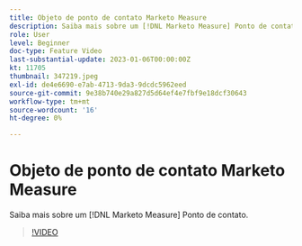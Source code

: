 ```yaml
---
title: Objeto de ponto de contato Marketo Measure
description: Saiba mais sobre um [!DNL Marketo Measure] Ponto de contato.
role: User
level: Beginner
doc-type: Feature Video
last-substantial-update: 2023-01-06T00:00:00Z
kt: 11705
thumbnail: 347219.jpeg
exl-id: de4e6690-e7ab-4713-9da3-9dcdc5962eed
source-git-commit: 9e38b740e29a827d5d64ef4e7fbf9e18dcf30643
workflow-type: tm+mt
source-wordcount: '16'
ht-degree: 0%

---
```


# Objeto de ponto de contato Marketo Measure

Saiba mais sobre um [!DNL Marketo Measure] Ponto de contato.

>[!VIDEO](https://video.tv.adobe.com/v/347219/?quality=12&learn=on)
